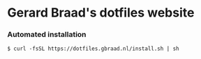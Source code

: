Gerard Braad's dotfiles website
===============================


### Automated installation

```
$ curl -fsSL https://dotfiles.gbraad.nl/install.sh | sh
```
